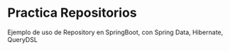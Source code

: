 # Practica Repositorios
Ejemplo de uso de Repository en SpringBoot, con Spring Data, Hibernate, QueryDSL
